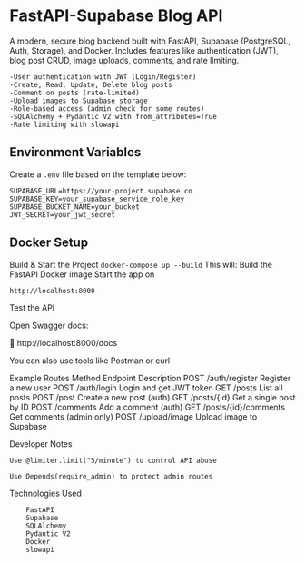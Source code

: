 # FastAPI-Supabase Blog API
A modern, secure blog backend built with FastAPI, Supabase (PostgreSQL, Auth, Storage), and Docker.
Includes features like authentication (JWT), blog post CRUD, image uploads, comments, and rate limiting.

```Features
-User authentication with JWT (Login/Register)
-Create, Read, Update, Delete blog posts
-Comment on posts (rate-limited)
-Upload images to Supabase storage
-Role-based access (admin check for some routes)
-SQLAlchemy + Pydantic V2 with from_attributes=True
-Rate limiting with slowapi
```
## Environment Variables

Create a `.env` file based on the template below:

```.env.example
SUPABASE_URL=https://your-project.supabase.co
SUPABASE_KEY=your_supabase_service_role_key
SUPABASE_BUCKET_NAME=your_bucket
JWT_SECRET=your_jwt_secret
```
## Docker Setup

Build & Start the Project
```docker-compose up --build```
This will:
Build the FastAPI Docker image
Start the app on 
```
http://localhost:8000
```
Test the API

Open Swagger docs:

🔗 http://localhost:8000/docs

You can also use tools like Postman or curl


Example Routes
Method	    Endpoint	                Description
POST	    /auth/register	        Register a new user
POST	    /auth/login	            Login and get JWT token
GET	        /posts	                List all posts
POST	    /post	                Create a new post (auth)
GET	        /posts/{id}	            Get a single post by ID
POST	    /comments    	        Add a comment (auth)
GET	        /posts/{id}/comments	Get comments (admin only)
POST	    /upload/image	        Upload image to Supabase

Developer Notes

    Use @limiter.limit("5/minute") to control API abuse

    Use Depends(require_admin) to protect admin routes

Technologies Used
```
    FastAPI
    Supabase
    SQLAlchemy
    Pydantic V2
    Docker
    slowapi
```
